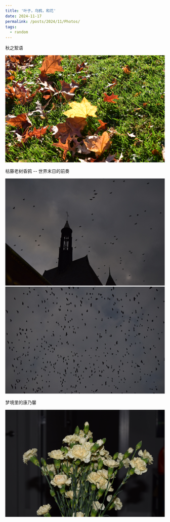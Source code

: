 ```yaml
---
title: '叶子，乌鸦，和花'
date: 2024-11-17
permalink: /posts/2024/11/Photos/
tags:
  - random
---
```

秋之絮语

<img src="/images/3.JPG" alt="树叶" width = 800> 

枯藤老树昏鸦 -- 世界末日的前奏

<img src="/images/DSC_0025.JPG" alt="乌鸦1" width = 800> 

<img src="/images/DSC_0021.JPG" alt="乌鸦2" width = 800> 

梦境里的康乃馨

<img src="/images/DSC_0004.JPG" alt="康乃馨" width = 800> 
